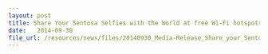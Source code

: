 ```yaml
---
layout: post
title: Share Your Sentosa Selfies with the World at free Wi-Fi hotspots
date:   2014-09-30
file_url: /resources/news/files/20140930_Media-Release_Share_your_Sentosa_Selfies_with_the_World_at_free_Wi-Fi_hotspots.pdf
---
```

